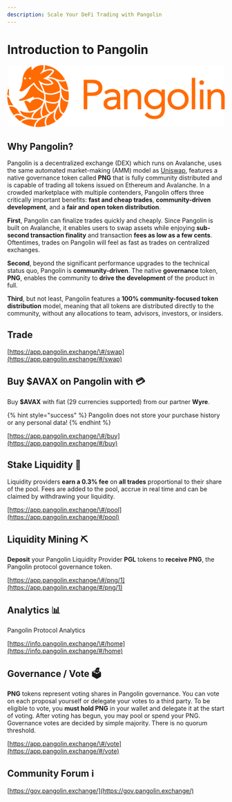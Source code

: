 ```yaml
---
description: Scale Your DeFi Trading with Pangolin
---
```


# Introduction to Pangolin

![](.gitbook/assets/logo.svg)

## Why Pangolin?

Pangolin is a decentralized exchange \(DEX\) which runs on Avalanche, uses the same automated market-making \(AMM\) model as [Uniswap](https://docs.uniswap.org/protocol/V2/concepts/protocol-overview/how-uniswap-works), features a native governance token called **PNG** that is fully community distributed and is capable of trading all tokens issued on Ethereum and Avalanche. In a crowded marketplace with multiple contenders, Pangolin offers three critically important benefits: **fast and cheap trades**, **community-driven development**, and a **fair and open token distribution**.

**First**, Pangolin can finalize trades quickly and cheaply. Since Pangolin is built on Avalanche, it enables users to swap assets while enjoying **sub-second transaction finality** and transaction **fees as low as a few cents**. Oftentimes, trades on Pangolin will feel as fast as trades on centralized exchanges. 

**Second**, beyond the significant performance upgrades to the technical status quo, Pangolin is **community-driven**. The native **governance** token, **PNG**, enables the community to **drive the development** of the product in full. 

**Third**, but not least, Pangolin features a **100% community-focused token distribution** model, meaning that all tokens are distributed directly to the community, without any allocations to team, advisors, investors, or insiders.

## **Trade**

[https://app.pangolin.exchange/\#/swap](https://app.pangolin.exchange/#/swap) 

## Buy $AVAX on Pangolin with 💳 

Buy **$AVAX** with fiat \(29 currencies supported\) from our partner **Wyre**. 

{% hint style="success" %}
Pangolin does not store your purchase history or any personal data!
{% endhint %}

[https://app.pangolin.exchange/\#/buy](https://app.pangolin.exchange/#/buy) 

## Stake Liquidity 🥩 

Liquidity providers **earn a 0.3% fee** on **all trades** proportional to their share of the pool. Fees are added to the pool, accrue in real time and can be claimed by withdrawing your liquidity.

[https://app.pangolin.exchange/\#/pool](https://app.pangolin.exchange/#/pool) 

## Liquidity Mining ⛏ 

**Deposit** your Pangolin Liquidity Provider **PGL** tokens to **receive PNG**, the Pangolin protocol governance token.

[https://app.pangolin.exchange/\#/png/1](https://app.pangolin.exchange/#/png/1) 

## Analytics 📊 

Pangolin Protocol Analytics

[https://info.pangolin.exchange/\#/home](https://info.pangolin.exchange/#/home) 

## Governance / Vote 🗳 

**PNG** tokens represent voting shares in Pangolin governance. You can vote on each proposal yourself or delegate your votes to a third party. To be eligible to vote, you **must hold PNG** in your wallet and delegate it at the start of voting. After voting has begun, you may pool or spend your PNG. Governance votes are decided by simple majority. There is no quorum threshold.

[https://app.pangolin.exchange/\#/vote](https://app.pangolin.exchange/#/vote) 

## Community Forum ℹ 

[https://gov.pangolin.exchange/](https://gov.pangolin.exchange/) 

